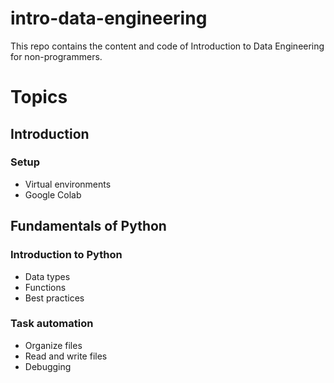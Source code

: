 # intro-data-engineering
This repo contains the content and code of Introduction to Data Engineering for non-programmers.


# Topics
## Introduction 
### Setup
* Virtual environments
* Google Colab

### 

## Fundamentals of Python

### Introduction to Python
* Data types
* Functions
* Best practices

### Task automation
* Organize files
* Read and write files
* Debugging

